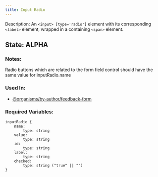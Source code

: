```yaml
---
title: Input Radio
---
```

Description: An `<input> [type='radio']`  element with its corresponding `<label>` element, wrapped in a containing `<span>` element.

## State: ALPHA

### Notes:
Radio buttons which are related to the form field control should have the same value for inputRadio.name

### Used In:
- [@organisms/by-author/feedback-form](/?p=organisms-feedback-form)

### Required Variables:
~~~
inputRadio {
    name:
        type: string
    value:
        type: string
    id:
        type: string
    label:
        type: string
    checked:
        type: string ("true" || "")
}
~~~
